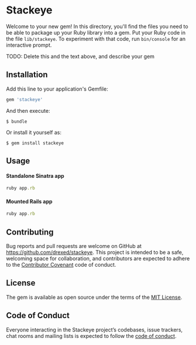 # Stackeye

Welcome to your new gem! In this directory, you'll find the files you need to be able to package up your Ruby library into a gem. Put your Ruby code in the file `lib/stackeye`. To experiment with that code, run `bin/console` for an interactive prompt.

TODO: Delete this and the text above, and describe your gem

## Installation

Add this line to your application's Gemfile:

```ruby
gem 'stackeye'
```

And then execute:

    $ bundle

Or install it yourself as:

    $ gem install stackeye

## Usage

#### Standalone Sinatra app
```ruby
ruby app.rb
```

#### Mounted Rails app
```ruby
ruby app.rb
```

## Contributing

Bug reports and pull requests are welcome on GitHub at https://github.com/drexed/stackeye. This project is intended to be a safe, welcoming space for collaboration, and contributors are expected to adhere to the [Contributor Covenant](http://contributor-covenant.org) code of conduct.

## License

The gem is available as open source under the terms of the [MIT License](https://opensource.org/licenses/MIT).

## Code of Conduct

Everyone interacting in the Stackeye project’s codebases, issue trackers, chat rooms and mailing lists is expected to follow the [code of conduct](https://github.com/drexed/stackeye/blob/master/CODE_OF_CONDUCT.md).
